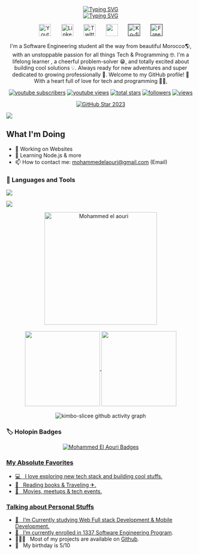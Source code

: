 <p align="center">
<a href="https://git.io/typing-svg"><img src="https://readme-typing-svg.herokuapp.com?font=Fira+Code&duration=1&pause=1000&color=F75C7E&center=true&vCenter=true&repeat=false&width=435&lines=Hello+%F0%9F%91%8B%2C+I'm+Mohamed+El+aouri+" alt="Typing SVG" /></a></br>
<a href="https://git.io/typing-svg"><img src="https://readme-typing-svg.herokuapp.com?font=Fira+Code&pause=1000&color=F75C7E&center=true&vCenter=true&width=435&lines=Full+Stack+Web+Development+%F0%9F%91%A8%E2%80%8D%F0%9F%92%BB;Software+Engineering+Student+%F0%9F%91%A8%E2%80%8D%F0%9F%8E%93" alt="Typing SVG" /></a>
</p>
<p align="center">
   <a href="#"><img width="32px" alt="Youtube" title="Youtube" src="https://i.imgur.com/qiXu7b2.png"/></a>
  &#8287;&#8287;&#8287;&#8287;&#8287;
  <a href="https://www.linkedin.com/in/elaouri/"><img width="32px" alt="LinkedIn" title="LinkedIn" src="https://i.imgur.com/yRpa1dQ.png"/></a>
  &#8287;&#8287;&#8287;&#8287;&#8287;
  <a href="https://x.com/aouri96737"><img width="32px" alt="Twitter" title="Twitter" src="https://i.imgur.com/AixJgnm.png"/></a>
  &#8287;&#8287;&#8287;&#8287;&#8287;
  <a href="https://discord.gg/fPrdqh3Zfu" alt="Discord" title="Dev Pro Tips Discord Server"><img width="32px" src="https://i.imgur.com/OViZO8J.png"/></a>
  &#8287;&#8287;&#8287;&#8287;&#8287;
  <a href=""><img width="32px" alt="Ko-fi" title="Buy me a coffee" src="https://i.imgur.com/PpLeD3K.png"/></a>
  &#8287;&#8287;&#8287;&#8287;&#8287;
  <a href=""><img width="32px" alt="Free Stuff" title="Free gifts for you" src="https://i.imgur.com/0uVwkoZ.png"/></a>
</p>

<p align="center">
 I'm a Software Engineering student all the way from beautiful Morocco🌎, with an unstoppable passion for all things Tech & Programming 🤓. I'm a lifelong learner , a cheerful problem-solver 😁, and totally excited about building cool solutions 💡. Always ready for new adventures and super dedicated to growing professionally 🚀. Welcome to my GitHub profile! 🎉 With a heart full of love for tech and programming 👨‍💻,
</p>
<p align="center">
  <a href="https://www.youtube.com/@TURBOFF-ym1rp">
    <img alt="youtube subscribers" title="Subscribe to my YouTube channel" src="https://freshidea.com/jonah/app/youtube-stats-badges/subscribers-badge.php"/></a>
  <a href="https://www.youtube.com/c/DevProTips">
    <img alt="youtube views" title="YouTube views" src="https://freshidea.com/jonah/app/youtube-stats-badges/view-count-badge.php"/></a> 
  <a href="https://github.com/DenverCoder1?tab=repositories&sort=stargazers">
    <img alt="total stars" title="Total stars on GitHub" src="https://custom-icon-badges.demolab.com/github/stars/kimbo-slicee?color=55960c&style=for-the-badge&labelColor=488207&logo=star"/></a>
  <a href="https://github.com/kimbo-slicee1?tab=followers">
    <img alt="followers" title="Follow me on Github" src="https://custom-icon-badges.demolab.com/github/followers/kimbo-slicee?color=236ad3&labelColor=1155ba&style=for-the-badge&logo=person-add&label=Follow&logoColor=white"/></a>
  <a href="https://github.com/kimbo-slicee/Simple-View-Counter">
    <img alt="views" title="GitHub profile views" src="https://freshidea.com/jonah/app/DenverCoder1-profile-views"/></a>
</p>
<p align="center">
  <a href="https://stars.github.com/profiles/kimbo-slicee/">
    <img src="https://github.com/DenverCoder1/DenverCoder1/assets/20955511/ca15be3f-d00b-438e-91f6-fb5568c1f632" alt="GitHub Star 2023"/></a>
</p>

<img src="https://user-images.githubusercontent.com/73097560/115834477-dbab4500-a447-11eb-908a-139a6edaec5c.gif">

## What I'm Doing 

- 🔭 Working on Websites
- 🌱 Learning Node.js & more
- 📫 How to contact me: mohammedelaouri@gmail.com (Email)

### 🧰 Languages and Tools
<p align="left"> <a href="https://github.com/thinkright20"><img src="https://skillicons.dev/icons?i=html,css,javacript,typescript"></a></p>
<p align="left"> <a href="https://github.com/thinkright20"><img src="https://skillicons.dev/icons?i=vscode,replit,github,mongodb,css,html,js,express,bots,nodejs,java,spring"></a></p>

<div align="center" >
    <a href="https://github.com/kimbo-slicee/github-readme-streak-stats" >
      <img height=300 align="center"  title=" Get streak stats for your profile at git.io/streak-stats" alt="Mohammed el aouri" src="https://github-readme-streak-stats-9m8ugfa77-denvercoder1.vercel.app/?user=kimbo-slicee&theme=radical&hide_border=false&card_width=500"/>
    </a>
</div>
</br>
<div align="center">
<a href="https://github.com/kimbo-slicee">
  <img height=200 align="center" src="https://github-readme-stats.vercel.app/api?username=kimbo-slicee&theme=radical&card_width=400" />
</a>
<a href="https://github.com/kimbo-slicee">
  <img height=200 align="center" src="https://github-readme-stats.vercel.app/api/top-langs?username=kimbo-slicee&layout=compact&langs_count=8&card_width=320&theme=radical"/>
</a>
</div>

</br>

<div align="center">
   <img src="https://github-readme-activity-graph.vercel.app/graph?username=kimbo-slicee&theme=react&bg_color=141321&color=fe428e&line=f8d847&point=f8d847&title_color=f8d847" alt="kimbo-slicee github activity graph">   
</div>

### 🏷️ Holopin Badges
  <p align="center"><a href="https://github.com/kimbo-slicee"><img src="https://holopin.me/denvercoder1" alt="Mohammed El Aouri Badges"></a></p>
  
  ### [My Absolute Favorites](https://github.com/kimbo-slicee)
  
- [💻 &nbsp; I love exploring new tech stack and building cool stuffs.](https://github.com/kimbo-slicee)
- [🤩 &nbsp; Reading books &amp; Traveling ✈.](https://github.com/kimbo-slicee)
- [🍕 &nbsp; Movies, meetups &amp; tech events.](https://github.com/kimbo-slicee)

### [Talking about Personal Stuffs](https://github.com/kimbo-slicee)

- [📕 &nbsp; I’m Currently studying Web Full stack Development &amp; Mobile Development.](https://github.com/kimbo-slicee)
- [🚀 &nbsp; I’m currently enrolled in ](https://github.com/kimbo-slicee)[1337 Software Engineering Program](https://admission.1337.ma).
- 👨🏻‍💻 &nbsp; Most of my projects are available on [Github](https://github.com/kimbo-slicee).
- 👾 &nbsp; My birthday is 5/10

